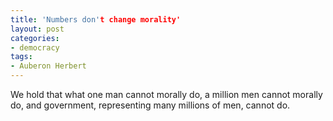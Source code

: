 ```yaml
---
title: 'Numbers don't change morality'
layout: post
categories:
- democracy
tags:
- Auberon Herbert
---
```


We hold that what one man cannot morally do, a million men cannot morally do, and government, representing many millions of men, cannot do.